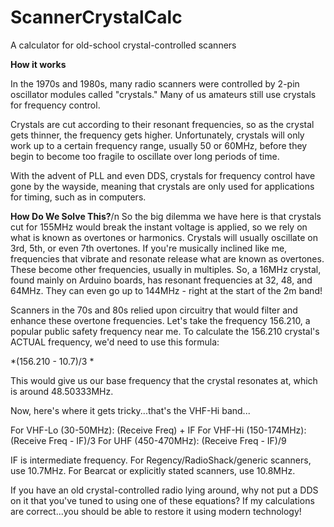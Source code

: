 # ScannerCrystalCalc
A calculator for old-school crystal-controlled scanners

**How it works**

In the 1970s and 1980s, many radio scanners were controlled by 2-pin oscillator modules called "crystals." Many of us amateurs still use crystals for frequency control.

Crystals are cut according to their resonant frequencies, so as the crystal gets thinner, the frequency gets higher. Unfortunately, crystals will only work up to a certain frequency range, usually 50 or 60MHz, before they begin to become too fragile to oscillate over long periods of time.

With the advent of PLL and even DDS, crystals for frequency control have gone by the wayside, meaning that crystals are only used for applications for timing, such as in computers.

**How Do We Solve This?**/n
So the big dilemma we have here is that crystals cut for 155MHz would break the instant voltage is applied, so we rely on what is known as overtones or harmonics. Crystals will usually oscillate on 3rd, 5th, or even 7th overtones. If you're musically inclined like me, frequencies that vibrate and resonate release what are known as overtones. These become other frequencies, usually in multiples. So, a 16MHz crystal, found mainly on Arduino boards, has resonant frequencies at 32, 48, and 64MHz. They can even go up to 144MHz - right at the start of the 2m band!

Scanners in the 70s and 80s relied upon circuitry that would filter and enhance these overtone frequencies. Let's take the frequency 156.210, a popular public safety frequency near me. To calculate the 156.210 crystal's ACTUAL frequency, we'd need to use this formula:

*(156.210 - 10.7)/3 *

This would give us our base frequency that the crystal resonates at, which is around 48.50333MHz.

Now, here's where it gets tricky...that's the VHF-Hi band...

For VHF-Lo (30-50MHz): (Receive Freq) + IF
For VHF-Hi (150-174MHz): (Receive Freq - IF)/3
For UHF (450-470MHz): (Receive Freq - IF)/9

IF is intermediate frequency. For Regency/RadioShack/generic scanners, use 10.7MHz. For Bearcat or explicitly stated scanners, use 10.8MHz.

If you have an old crystal-controlled radio lying around, why not put a DDS on it that you've tuned to using one of these equations? If my calculations are correct...you should be able to restore it using modern technology!

